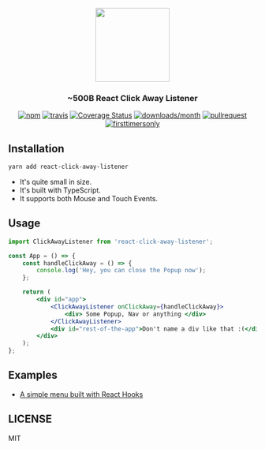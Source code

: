 <p align="center">
  <img src="https://raw.githubusercontent.com/ooade/react-click-away-listener/master/logo.png" height="150" />
  <h3 align="center">~500B React Click Away Listener</h3>
  <p align="center">
  <a href="https://www.npmjs.org/package/react-click-away-listener"><img src="https://img.shields.io/npm/v/react-click-away-listener.svg?style=flat-square" alt="npm"></a>
  <a href="https://travis-ci.org/ooade/react-click-away-listener"><img src="https://img.shields.io/travis/ooade/react-click-away-listener.svg?style=flat-square" alt="travis"></a>
  <a href='https://coveralls.io/github/ooade/react-click-away-listener?branch=master'><img src='https://coveralls.io/repos/github/ooade/react-click-away-listener/badge.svg?branch=master' alt='Coverage Status' /></a>
  <a href="https://www.npmjs.org/package/react-click-away-listener"><img src="https://img.shields.io/npm/dm/react-click-away-listener.svg?style=flat-square" alt="downloads/month"></a>
  <a href="http://makeapullrequest.com"><img src="https://img.shields.io/badge/PR(s)-welcome-brightgreen.svg?style=flat-square" alt="pullrequest"></a>
  <a href="http://www.firsttimersonly.com"><img src="https://img.shields.io/badge/first--timers--only-friendly-blue.svg?style=flat-square" alt="firsttimersonly"></a>
  </p>
</p>

## Installation

```sh
yarn add react-click-away-listener
```

- It's quite small in size.
- It's built with TypeScript.
- It supports both Mouse and Touch Events.

## Usage

```jsx
import ClickAwayListener from 'react-click-away-listener';

const App = () => {
	const handleClickAway = () => {
		console.log('Hey, you can close the Popup now');
	};

	return (
		<div id="app">
			<ClickAwayListener onClickAway={handleClickAway}>
				<div> Some Popup, Nav or anything </div>
			</ClickAwayListener>
			<div id="rest-of-the-app">Don't name a div like that :(</div>
		</div>
	);
};
```

## Examples

- [A simple menu built with React Hooks](https://codesandbox.io/s/52384lyo8p)

## LICENSE

MIT

